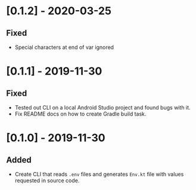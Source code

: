# [0.1.2] - 2020-03-25

## Fixed 
- Special characters at end of var ignored 

# [0.1.1] - 2019-11-30

## Fixed 
- Tested out CLI on a local Android Studio project and found bugs with it. 
- Fix README docs on how to create Gradle build task. 

# [0.1.0] - 2019-11-30

## Added
- Create CLI that reads `.env` files and generates `Env.kt` file with values requested in source code.
